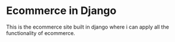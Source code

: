 # Ecommerce in Django
This is the ecommerce site built in django where i can apply all the functionality of ecommerce. <br>